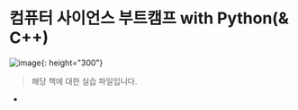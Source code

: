 # 컴퓨터 사이언스 부트캠프 with Python(& C++)

![image](http://image.yes24.com/goods/58552941/XL){: height="300"}

> 해당 책에 대한 실습 파일입니다.

- 
